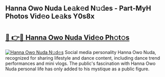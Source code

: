 ## Hanna Owo Nuda Le𝚊k𝚎d N𝚞𝚍es - Part-MyH Photos Vid𝚎o Le𝚊ks Y0s8x

# <h2><a href="http://fbbxzd.evod.top/?m=Hanna+Owo+Nuda">🔗 👉🔴 Hanna Owo Nuda Vid𝚎o Ph𝚘t𝚘s</a></h2>

[![Hanna Owo Nuda N𝚞d𝚎s](https://i.imgur.com/8V9OHl7.gif)](http://fbbxzd.evod.top/?m=Hanna+Owo+Nuda)
Social media personality Hanna Owo Nuda, recognized for sharing lifestyle and dance content, including dance trend performances and mini vlogs. The public's fascination with Hanna Owo Nuda personal life has only added to his mystique as a public figure. 
